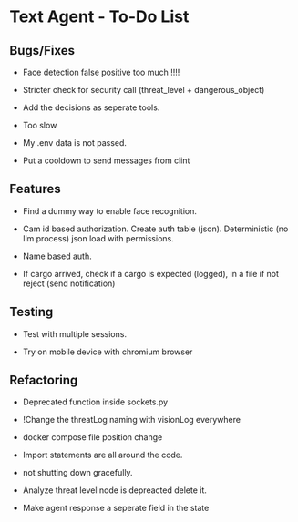 # Text Agent - To-Do List

## Bugs/Fixes

- Face detection false positive too much !!!!

- Stricter check for security call (threat_level + dangerous_object)

- Add the decisions as seperate tools.

- Too slow

- My .env data is not passed.

- Put a cooldown to send messages from clint

## Features

- Find a dummy way to enable face recognition.

- Cam id based authorization. Create auth table (json). Deterministic (no llm process) json load with permissions.

- Name based auth.

- If cargo arrived, check if a cargo is expected (logged), in a file if not reject (send notification)

## Testing

- Test with multiple sessions.

- Try on mobile device with chromium browser

## Refactoring

- Deprecated function inside sockets.py

- !Change the threatLog naming with visionLog everywhere

- docker compose file position change

- Import statements are all around the code.

- not shutting down gracefully.

- Analyze threat level node is depreacted delete it.

- Make agent response a seperate field in the state
